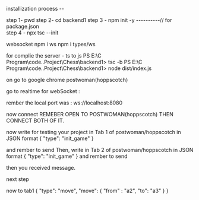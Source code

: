 installization process -- 

step 1-  pwd
step 2-  cd backend1
step 3 -  npm init -y    ----------// for package.json   
step 4 -  npx tsc --init    

websocket 
npm i ws
npm i types/ws

for complie the server - ts to js
PS E:\C Program\code\..Project\Chess\backend1> tsc -b
PS E:\C Program\code\..Project\Chess\backend1> node dist/index.js 


on  go to google chrome postwoman(hoppscotch) 

go to realtime for webSocket : 

rember the local port was : ws://localhost:8080

now connect
REMEBER OPEN TO POSTWOMAN(hoppscotch) THEN CONNECT BOTH OF IT.

now write for testing your project 
in Tab 1 of postwoman/hoppscotch
in JSON format
{
  "type": "init_game"
}

and rember to send 
Then, write
in Tab 2 of postwoman/hoppscotch
in JSON format
{
  "type": "init_game"
}
and rember to send 

then you received message.  



next step 

now to tab1
{
  "type": "move",
  "move": {
    "from" : "a2",
    "to": "a3"
  }
}